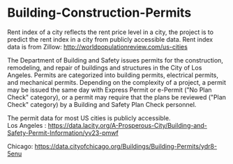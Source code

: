 # Building-Construction-Permits

Rent index of a city reflects the rent price level in a city, the project is to predict the rent index in a city from publicly accessible data. Rent index data is from Zillow: http://worldpopulationreview.com/us-cities

The Department of Building and Safety issues permits for the construction, remodeling, and repair of buildings and structures in the City of Los Angeles. Permits are categorized into building permits, electrical permits, and mechanical permits. Depending on the complexity of a project, a permit may be issued the same day with Express Permit or e-Permit ("No Plan Check" category), or a permit may require that the plans be reviewed ("Plan Check" category) by a Building and Safety Plan Check personnel.

The permit data for most US cities is publicly accessible.  
Los Angeles :  https://data.lacity.org/A-Prosperous-City/Building-and-Safety-Permit-Information/yv23-pmwf

Chicago: https://data.cityofchicago.org/Buildings/Building-Permits/ydr8-5enu


